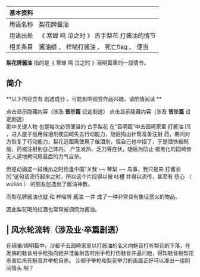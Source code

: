 |  **基本资料**  ||
|---|---|
|用语名称  |  梨花牌酱油   |
|用语出处  |  《  寒蝉  鸣  泣之时  》  古手梨花  打酱油的情节   |
|相关条目  |  酱油娘  、  梓喵打酱油  、  死亡flag  、  便当   |
  
**梨花牌酱油** 指的是《  寒蝉  鸣  泣之时  》目明篇里的一段情节。

##  简介

**以下内容含有 剧透成分  ，可能影响观赏作品兴趣，请酌情阅读 **

点击显示隐藏内容（涉及 **皆杀篇** 设定剧透）  点击显示隐藏内容（涉及 **皆杀篇** 设定剧透）  
剧中关键人物  也是每次必领便当的  古手梨花  在“目明篇”中去园崎家里 打酱油  [1]  ，进入屋子后用催泪剂使园崎失去行动能力，随后掏出针筒准备注射
药，期间对方恢复了行动能力，梨花近距离使用了催泪剂，但自己也中招了，于是很快被制服，药被注射到自己体内， 产生发热、乏力等症状，随后为防止
被黑化的园崎惨无人道地拷问用最后的力气自杀。  

但是动画这一段播出之时恰逢中国“关我 ~~ 琴梨  ~~ 鸟事，我只是来  打酱油  的”这句话流行起来之时，所以这个片段得以被  吐槽
并得以流传，甚至有  热心  （  wúliáo  ）  的朋友创造出了酱油神教。  

而梨花牌酱油也就  和  梓喵牌  酱油  一并  成了一种非常具有象征意义的物品。  

因此梨花喝的红酒也常常被调侃为酱油。

|  风水轮流转（涉及业·卒篇剧透）  
---  
在绵骗/绵明篇中，沙都子去园崎家里以打酱油的名义向魅音打听梨花的下落，在发病的魅音用手枪指向她并准备射击时用手枪打伤魅音并逼问她，得知魅音把梨花杀害后杀死魅音并举枪自杀。
沙都子举枪和梨花举刀的画面正好可以凑出一组阴间情头  啊？  </br>  
  